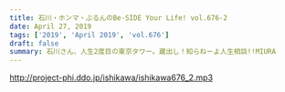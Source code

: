 ```yaml
---
title: 石川・ホンマ・ぶるんのBe-SIDE Your Life! vol.676-2
date: April 27, 2019
tags: ['2019', 'April 2019', 'vol.676']
draft: false
summary: 石川さん、人生2度目の東京タワー。蔵出し！知らねーよ人生相談!!MIURA
---
```


http://project-phi.ddo.jp/ishikawa/ishikawa676_2.mp3
